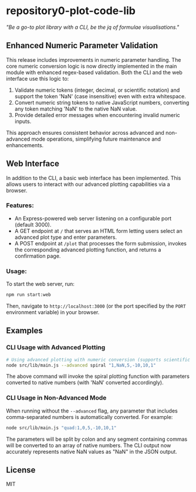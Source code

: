 # repository0-plot-code-lib

_"Be a go-to plot library with a CLI, be the jq of formulae visualisations."_

## Enhanced Numeric Parameter Validation

This release includes improvements in numeric parameter handling. The core numeric conversion logic is now directly implemented in the main module with enhanced regex-based validation. Both the CLI and the web interface use this logic to:

1. Validate numeric tokens (integer, decimal, or scientific notation) and support the token 'NaN' (case insensitive) even with extra whitespace.
2. Convert numeric string tokens to native JavaScript numbers, converting any token matching 'NaN' to the native NaN value.
3. Provide detailed error messages when encountering invalid numeric inputs.

This approach ensures consistent behavior across advanced and non-advanced mode operations, simplifying future maintenance and enhancements.

## Web Interface

In addition to the CLI, a basic web interface has been implemented. This allows users to interact with our advanced plotting capabilities via a browser.

### Features:
- An Express-powered web server listening on a configurable port (default 3000).
- A GET endpoint at `/` that serves an HTML form letting users select an advanced plot type and enter parameters.
- A POST endpoint at `/plot` that processes the form submission, invokes the corresponding advanced plotting function, and returns a confirmation page.

### Usage:

To start the web server, run:

```bash
npm run start:web
```

Then, navigate to `http://localhost:3000` (or the port specified by the `PORT` environment variable) in your browser.

## Examples

### CLI Usage with Advanced Plotting

```bash
# Using advanced plotting with numeric conversion (supports scientific notation and robust NaN handling)
node src/lib/main.js --advanced spiral "1,NaN,5,-10,10,1"
```

The above command will invoke the spiral plotting function with parameters converted to native numbers (with 'NaN' converted accordingly).

### CLI Usage in Non-Advanced Mode

When running without the `--advanced` flag, any parameter that includes comma-separated numbers is automatically converted. For example:

```bash
node src/lib/main.js "quad:1,0,5,-10,10,1"
```

The parameters will be split by colon and any segment containing commas will be converted to an array of native numbers. The CLI output now accurately represents native NaN values as "NaN" in the JSON output.

## License

MIT